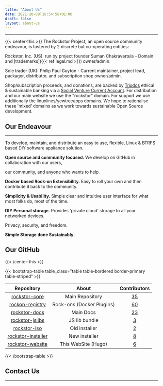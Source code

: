 ```yaml
---
title: "About Us"
date: 2021-10-08T18:54:58+01:00
draft: false
layout: about-us
---
```

---
{{< center-this >}}
The Rockstor Project, an open source community endeavour, is fostered by 2 discrete but co-operating entities:

Rockstor, Inc. (US): run by project founder Suman Chakravartula - Domain and [trademarks]({{< ref legal.md >}}) owner/admin.

Sole trader (UK): Philip Paul Guyton - Current maintainer, project lead, packager, distributor, and subscription shop owner/admin.

Shop/subscription proceeds, and donations, are backed by [Triodos](https://www.triodos.co.uk/) ethical & sustainable banking via a [Social Venture Current Account](https://www.triodos.co.uk/current-accounts/business-current-account).
For distribution and our main website we use the "rockstor" domain.
For support we use additionally the linuxlines/yewtreeapps domains.
We hope to rationalise these 'mixed' domains as we work towards sustainable Open Source development.

## Our Endeavour
---
To develop, maintain, and distribute an easy to use, flexible, Linux & BTRFS based DIY software appliance solution.

**Open source and community focused.** We develop on GitHub in collaboration with our users,

our community, and anyone who wants to help.

**Docker based Rock-on Extensibility.** Easy to roll your own and then contribute it back to the community.

**Simplicity & Usability.** Simple clear and intuitive user interface for what most folks do, most of the time.

**DIY Personal storage.** Provides 'private cloud' storage to all your networked devices.

Privacy, security, and freedom.

**Simple Storage done Sustainably.**

## Our GitHub

{{< /center-this >}}

{{< bootstrap-table table_class="table table-bordered border-primary table-striped" >}}

Repository | About | Contributors
:---: | :---: | :---:
[rockstor-core](https://github.com/rockstor/rockstor-core) | Main Repository | [35](https://github.com/rockstor/rockstor-core/graphs/contributors?type=a)
[rockon-registry](https://github.com/rockstor/rockon-registry) | Rock-ons (Docker Plugins) | [60](https://github.com/rockstor/rockon-registry/graphs/contributors?type=a)
[rockstor-docs](https://github.com/rockstor/rockstor-doc) | Main Docs | [23](https://github.com/rockstor/rockstor-doc/graphs/contributors?type=a)
[rockstor-jslibs](https://github.com/rockstor/rockstor-jslibs) | JS lib bundle | [3](https://github.com/rockstor/rockstor-jslibs/graphs/contributors?type=a)
[rockstor-iso](https://github.com/rockstor/rockstor-iso) | Old installer | [2](https://github.com/rockstor/rockstor-iso/graphs/contributors?type=a)
[rockstor-installer](https://github.com/rockstor/rockstor-installer) | New installer | [8](https://github.com/rockstor/rockstor-installer/graphs/contributors?type=a)
[rockstor-website](https://github.com/rockstor/rockstor-website) | This WebSite (Hugo) | [6](https://github.com/rockstor/rockstor-website/blob/master/AUTHORS)

{{< /bootstrap-table >}}

## Contact Us
---



